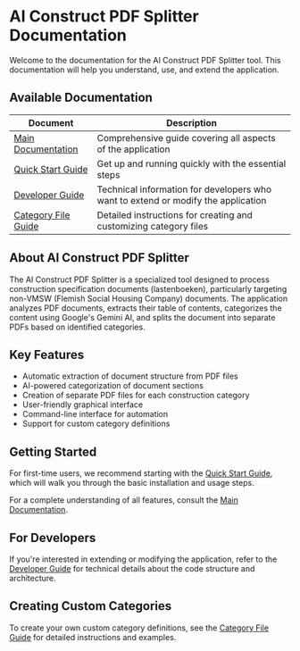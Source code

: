 # AI Construct PDF Splitter Documentation

Welcome to the documentation for the AI Construct PDF Splitter tool. This documentation will help you understand, use, and extend the application.

## Available Documentation

| Document | Description |
|----------|-------------|
| [Main Documentation](documentation.md) | Comprehensive guide covering all aspects of the application |
| [Quick Start Guide](quick_start_guide.md) | Get up and running quickly with the essential steps |
| [Developer Guide](developer_guide.md) | Technical information for developers who want to extend or modify the application |
| [Category File Guide](category_file_guide.md) | Detailed instructions for creating and customizing category files |

## About AI Construct PDF Splitter

The AI Construct PDF Splitter is a specialized tool designed to process construction specification documents (lastenboeken), particularly targeting non-VMSW (Flemish Social Housing Company) documents. The application analyzes PDF documents, extracts their table of contents, categorizes the content using Google's Gemini AI, and splits the document into separate PDFs based on identified categories.

## Key Features

- Automatic extraction of document structure from PDF files
- AI-powered categorization of document sections
- Creation of separate PDF files for each construction category
- User-friendly graphical interface
- Command-line interface for automation
- Support for custom category definitions

## Getting Started

For first-time users, we recommend starting with the [Quick Start Guide](quick_start_guide.md), which will walk you through the basic installation and usage steps.

For a complete understanding of all features, consult the [Main Documentation](documentation.md).

## For Developers

If you're interested in extending or modifying the application, refer to the [Developer Guide](developer_guide.md) for technical details about the code structure and architecture.

## Creating Custom Categories

To create your own custom category definitions, see the [Category File Guide](category_file_guide.md) for detailed instructions and examples. 